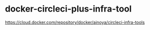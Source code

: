 # docker-circleci-plus-infra-tool

https://cloud.docker.com/repository/docker/ainoya/circleci-infra-tools


